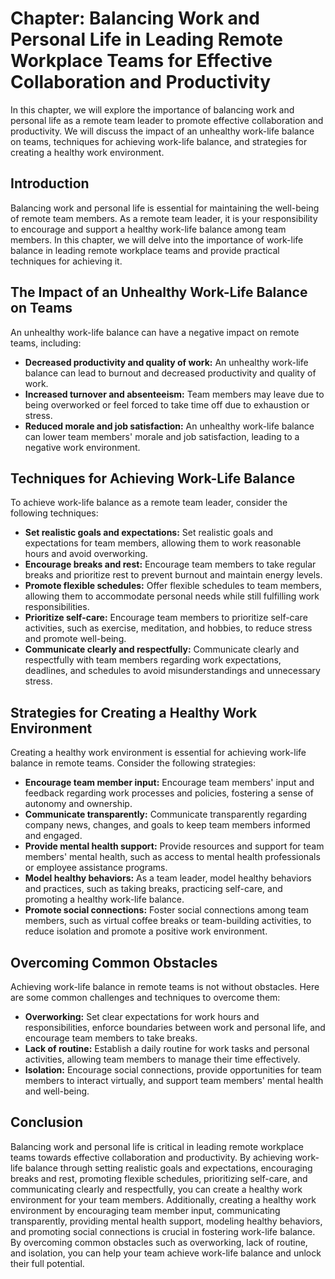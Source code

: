 Chapter: Balancing Work and Personal Life in Leading Remote Workplace Teams for Effective Collaboration and Productivity
========================================================================================================================

In this chapter, we will explore the importance of balancing work and personal life as a remote team leader to promote effective collaboration and productivity. We will discuss the impact of an unhealthy work-life balance on teams, techniques for achieving work-life balance, and strategies for creating a healthy work environment.

Introduction
------------

Balancing work and personal life is essential for maintaining the well-being of remote team members. As a remote team leader, it is your responsibility to encourage and support a healthy work-life balance among team members. In this chapter, we will delve into the importance of work-life balance in leading remote workplace teams and provide practical techniques for achieving it.

The Impact of an Unhealthy Work-Life Balance on Teams
-----------------------------------------------------

An unhealthy work-life balance can have a negative impact on remote teams, including:

* **Decreased productivity and quality of work:** An unhealthy work-life balance can lead to burnout and decreased productivity and quality of work.
* **Increased turnover and absenteeism:** Team members may leave due to being overworked or feel forced to take time off due to exhaustion or stress.
* **Reduced morale and job satisfaction:** An unhealthy work-life balance can lower team members' morale and job satisfaction, leading to a negative work environment.

Techniques for Achieving Work-Life Balance
------------------------------------------

To achieve work-life balance as a remote team leader, consider the following techniques:

* **Set realistic goals and expectations:** Set realistic goals and expectations for team members, allowing them to work reasonable hours and avoid overworking.
* **Encourage breaks and rest:** Encourage team members to take regular breaks and prioritize rest to prevent burnout and maintain energy levels.
* **Promote flexible schedules:** Offer flexible schedules to team members, allowing them to accommodate personal needs while still fulfilling work responsibilities.
* **Prioritize self-care:** Encourage team members to prioritize self-care activities, such as exercise, meditation, and hobbies, to reduce stress and promote well-being.
* **Communicate clearly and respectfully:** Communicate clearly and respectfully with team members regarding work expectations, deadlines, and schedules to avoid misunderstandings and unnecessary stress.

Strategies for Creating a Healthy Work Environment
--------------------------------------------------

Creating a healthy work environment is essential for achieving work-life balance in remote teams. Consider the following strategies:

* **Encourage team member input:** Encourage team members' input and feedback regarding work processes and policies, fostering a sense of autonomy and ownership.
* **Communicate transparently:** Communicate transparently regarding company news, changes, and goals to keep team members informed and engaged.
* **Provide mental health support:** Provide resources and support for team members' mental health, such as access to mental health professionals or employee assistance programs.
* **Model healthy behaviors:** As a team leader, model healthy behaviors and practices, such as taking breaks, practicing self-care, and promoting a healthy work-life balance.
* **Promote social connections:** Foster social connections among team members, such as virtual coffee breaks or team-building activities, to reduce isolation and promote a positive work environment.

Overcoming Common Obstacles
---------------------------

Achieving work-life balance in remote teams is not without obstacles. Here are some common challenges and techniques to overcome them:

* **Overworking:** Set clear expectations for work hours and responsibilities, enforce boundaries between work and personal life, and encourage team members to take breaks.
* **Lack of routine:** Establish a daily routine for work tasks and personal activities, allowing team members to manage their time effectively.
* **Isolation:** Encourage social connections, provide opportunities for team members to interact virtually, and support team members' mental health and well-being.

Conclusion
----------

Balancing work and personal life is critical in leading remote workplace teams towards effective collaboration and productivity. By achieving work-life balance through setting realistic goals and expectations, encouraging breaks and rest, promoting flexible schedules, prioritizing self-care, and communicating clearly and respectfully, you can create a healthy work environment for your team members. Additionally, creating a healthy work environment by encouraging team member input, communicating transparently, providing mental health support, modeling healthy behaviors, and promoting social connections is crucial in fostering work-life balance. By overcoming common obstacles such as overworking, lack of routine, and isolation, you can help your team achieve work-life balance and unlock their full potential.

